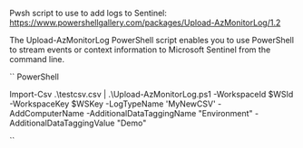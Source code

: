 ﻿Pwsh script to use to add logs to Sentinel:
https://www.powershellgallery.com/packages/Upload-AzMonitorLog/1.2

The Upload-AzMonitorLog PowerShell script enables you to use PowerShell to stream events or context information to
Microsoft Sentinel from the command line.

`` PowerShell

Import-Csv .\testcsv.csv
| .\Upload-AzMonitorLog.ps1
-WorkspaceId $WSId
-WorkspaceKey $WSKey
-LogTypeName 'MyNewCSV'
-AddComputerName
-AdditionalDataTaggingName "Environment"
-AdditionalDataTaggingValue "Demo"

``
